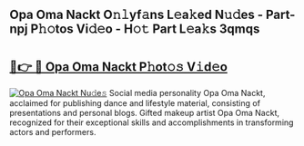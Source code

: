 ## Opa Oma Nackt O𝚗𝚕yf𝚊ns L𝚎a𝚔ed N𝚞𝚍es - Part-npj P𝚑𝚘tos Vi𝚍𝚎o - H𝚘𝚝 Part L𝚎a𝚔s 3qmqs

# <h2><a href="http://kf5tbl9.oniu.top/?m=Opa+Oma+Nackt">🔗👉 🔴 Opa Oma Nackt P𝚑ot𝚘𝚜 V𝚒d𝚎o</a></h2>

[![Opa Oma Nackt Nu𝚍e𝚜](https://i.imgur.com/0qMVB7G.gif)](http://kf5tbl9.oniu.top/?m=Opa+Oma+Nackt)
Social media personality Opa Oma Nackt, acclaimed for publishing dance and lifestyle material, consisting of presentations and personal blogs. Gifted makeup artist Opa Oma Nackt, recognized for their exceptional skills and accomplishments in transforming actors and performers.  

